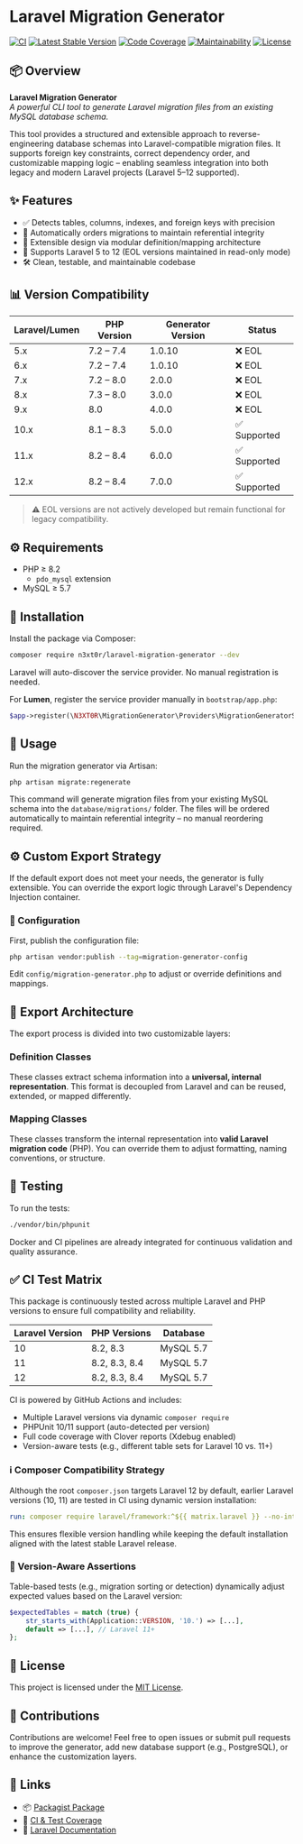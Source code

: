 # Laravel Migration Generator

[![CI](https://github.com/N3XT0R/laravel-migration-generator/actions/workflows/ci.yml/badge.svg)](https://github.com/N3XT0R/laravel-migration-generator/actions/workflows/ci.yml)
[![Latest Stable Version](https://poser.pugx.org/n3xt0r/laravel-migration-generator/v/stable)](https://packagist.org/packages/n3xt0r/laravel-migration-generator)
[![Code Coverage](https://qlty.sh/badges/dafd3f82-6646-47ae-a73e-3007d27fd67d/test_coverage.svg)](https://qlty.sh/gh/N3XT0R/projects/laravel-migration-generator)
[![Maintainability](https://qlty.sh/badges/dafd3f82-6646-47ae-a73e-3007d27fd67d/maintainability.svg)](https://qlty.sh/gh/N3XT0R/projects/laravel-migration-generator)
[![License](https://poser.pugx.org/n3xt0r/laravel-migration-generator/license)](https://packagist.org/packages/n3xt0r/laravel-migration-generator)

## 📦 Overview

**Laravel Migration Generator**  
_A powerful CLI tool to generate Laravel migration files from an existing MySQL database schema._

This tool provides a structured and extensible approach to reverse-engineering database schemas into Laravel-compatible
migration files. It supports foreign key constraints, correct dependency order, and customizable mapping logic –
enabling seamless integration into both legacy and modern Laravel projects (Laravel 5–12 supported).

## ✨ Features

- ✅ Detects tables, columns, indexes, and foreign keys with precision
- 🔄 Automatically orders migrations to maintain referential integrity
- 🧱 Extensible design via modular definition/mapping architecture
- 🧩 Supports Laravel 5 to 12 (EOL versions maintained in read-only mode)
- 🛠 Clean, testable, and maintainable codebase

## 📊 Version Compatibility

| Laravel/Lumen | PHP Version | Generator Version | Status      |
|---------------|-------------|-------------------|-------------|
| 5.x           | 7.2 – 7.4   | 1.0.10            | ❌ EOL       |
| 6.x           | 7.2 – 7.4   | 1.0.10            | ❌ EOL       |
| 7.x           | 7.2 – 8.0   | 2.0.0             | ❌ EOL       |
| 8.x           | 7.3 – 8.0   | 3.0.0             | ❌ EOL       |
| 9.x           | 8.0         | 4.0.0             | ❌ EOL       |
| 10.x          | 8.1 – 8.3   | 5.0.0             | ✅ Supported |
| 11.x          | 8.2 – 8.4   | 6.0.0             | ✅ Supported |
| 12.x          | 8.2 – 8.4   | 7.0.0             | ✅ Supported |

> ⚠️ EOL versions are not actively developed but remain functional for legacy compatibility.

## ⚙ Requirements

- PHP ≥ 8.2
    - `pdo_mysql` extension
- MySQL ≥ 5.7

## 🧰 Installation

Install the package via Composer:

```bash
composer require n3xt0r/laravel-migration-generator --dev
```

Laravel will auto-discover the service provider. No manual registration is needed.

For **Lumen**, register the service provider manually in `bootstrap/app.php`:

```php
$app->register(\N3XT0R\MigrationGenerator\Providers\MigrationGeneratorServiceProvider::class);
```

## 🚀 Usage

Run the migration generator via Artisan:

```bash
php artisan migrate:regenerate
```

This command will generate migration files from your existing MySQL schema into the `database/migrations/` folder. The
files will be ordered automatically to maintain referential integrity – no manual reordering required.

## ⚙️ Custom Export Strategy

If the default export does not meet your needs, the generator is fully extensible. You can override the export logic
through Laravel's Dependency Injection container.

### 🔧 Configuration

First, publish the configuration file:

```bash
php artisan vendor:publish --tag=migration-generator-config
```

Edit `config/migration-generator.php` to adjust or override definitions and mappings.

## 🧩 Export Architecture

The export process is divided into two customizable layers:

### Definition Classes

These classes extract schema information into a **universal, internal representation**. This format is decoupled from
Laravel and can be reused, extended, or mapped differently.

### Mapping Classes

These classes transform the internal representation into **valid Laravel migration code** (PHP). You can override them
to adjust formatting, naming conventions, or structure.

## 🧪 Testing

To run the tests:

```bash
./vendor/bin/phpunit
```

Docker and CI pipelines are already integrated for continuous validation and quality assurance.

## ✅ CI Test Matrix

This package is continuously tested across multiple Laravel and PHP versions to ensure full compatibility and
reliability.

| Laravel Version | PHP Versions  | Database  |
|-----------------|---------------|-----------|
| 10              | 8.2, 8.3      | MySQL 5.7 |
| 11              | 8.2, 8.3, 8.4 | MySQL 5.7 |
| 12              | 8.2, 8.3, 8.4 | MySQL 5.7 |

CI is powered by GitHub Actions and includes:

- Multiple Laravel versions via dynamic `composer require`
- PHPUnit 10/11 support (auto-detected per version)
- Full code coverage with Clover reports (Xdebug enabled)
- Version-aware tests (e.g., different table sets for Laravel 10 vs. 11+)

### ℹ️ Composer Compatibility Strategy

Although the root `composer.json` targets Laravel 12 by default, earlier Laravel versions (10, 11) are tested in CI
using dynamic version installation:

```yaml
run: composer require laravel/framework:^${{ matrix.laravel }} --no-interaction --no-update
```

This ensures flexible version handling while keeping the default installation aligned with the latest stable Laravel
release.

### 🧪 Version-Aware Assertions

Table-based tests (e.g., migration sorting or detection) dynamically adjust expected values based on the Laravel
version:

```php
$expectedTables = match (true) {
    str_starts_with(Application::VERSION, '10.') => [...],
    default => [...], // Laravel 11+
};
```

## 📄 License

This project is licensed under the [MIT License](LICENSE).

## 🙌 Contributions

Contributions are welcome! Feel free to open issues or submit pull requests to improve the generator, add new database
support (e.g., PostgreSQL), or enhance the customization layers.

## 🔗 Links

- 📦 [Packagist Package](https://packagist.org/packages/n3xt0r/laravel-migration-generator)
- 🧪 [CI & Test Coverage](https://qlty.sh/gh/N3XT0R/projects/laravel-migration-generator)
- 📘 [Laravel Documentation](https://laravel.com/docs)

